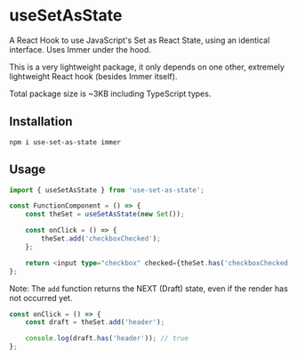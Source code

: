 # useSetAsState

A React Hook to use JavaScript's Set as React State, using an identical interface. Uses Immer under the hood.

This is a very lightweight package, it only depends on one other, extremely lightweight React hook (besides Immer itself).

Total package size is ~3KB including TypeScript types.

## Installation

```
npm i use-set-as-state immer
```

## Usage

```typescript
import { useSetAsState } from 'use-set-as-state';

const FunctionComponent = () => {
    const theSet = useSetAsState(new Set());

    const onClick = () => {
        theSet.add('checkboxChecked');
    };

    return <input type="checkbox" checked={theSet.has('checkboxChecked')}>;
};
```

Note: The `add` function returns the NEXT (Draft) state, even if the render has not occurred yet.

```typescript
const onClick = () => {
    const draft = theSet.add('header');

    console.log(draft.has('header')); // true
};
```
